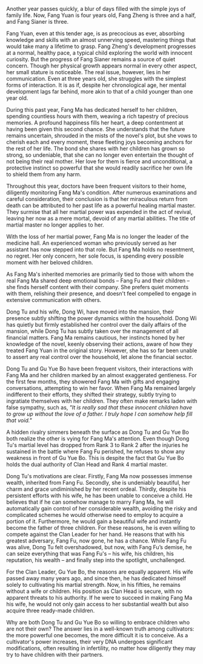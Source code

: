 Another year passes quickly, a blur of days filled with the simple joys of family life. Now, Fang Yuan is four years old, Fang Zheng is three and a half, and Fang Sianer is three.

Fang Yuan, even at this tender age, is as precocious as ever, absorbing knowledge and skills with an almost unnerving speed, mastering things that would take many a lifetime to grasp. Fang Zheng's development progresses at a normal, healthy pace, a typical child exploring the world with innocent curiosity. But the progress of Fang Sianer remains a source of quiet concern. Though her physical growth appears normal in every other aspect, her small stature is noticeable. The real issue, however, lies in her communication. Even at three years old, she struggles with the simplest forms of interaction. It is as if, despite her chronological age, her mental development lags far behind, more akin to that of a child younger than one year old.

During this past year, Fang Ma has dedicated herself to her children, spending countless hours with them, weaving a rich tapestry of precious memories. A profound happiness fills her heart, a deep contentment at having been given this second chance. She understands that the future remains uncertain, shrouded in the mists of the novel's plot, but she vows to cherish each and every moment, these fleeting joys becoming anchors for the rest of her life. The bond she shares with her children has grown so strong, so undeniable, that she can no longer even entertain the thought of not being their real mother. Her love for them is fierce and unconditional, a protective instinct so powerful that she would readily sacrifice her own life to shield them from any harm.

Throughout this year, doctors have been frequent visitors to their home, diligently monitoring Fang Ma's condition. After numerous examinations and careful consideration, their conclusion is that her miraculous return from death can be attributed to her past life as a powerful healing martial master. They surmise that all her martial power was expended in the act of revival, leaving her now as a mere mortal, devoid of any martial abilities. The title of martial master no longer applies to her.

With the loss of her martial power, Fang Ma is no longer the leader of the medicine hall. An experienced woman who previously served as her assistant has now stepped into that role. But Fang Ma holds no resentment, no regret. Her only concern, her sole focus, is spending every possible moment with her beloved children.

As Fang Ma's inherited memories are primarily tied to those with whom the real Fang Ma shared deep emotional bonds – Fang Fu and their children – she finds herself content with their company. She prefers quiet moments with them, relishing their presence, and doesn't feel compelled to engage in extensive communication with others.

Dong Tu and his wife, Dong Wi, have moved into the mansion, their presence subtly shifting the power dynamics within the household. Dong Wi has quietly but firmly established her control over the daily affairs of the mansion, while Dong Tu has subtly taken over the management of all financial matters. Fang Ma remains cautious, her instincts honed by her knowledge of the novel, keenly observing their actions, aware of how they treated Fang Yuan in the original story. However, she has so far been unable to assert any real control over the household, let alone the financial sector.

Dong Tu and Gu Yue Bo have been frequent visitors, their interactions with Fang Ma and her children marked by an almost exaggerated gentleness. For the first few months, they showered Fang Ma with gifts and engaging conversations, attempting to win her favor. When Fang Ma remained largely indifferent to their efforts, they shifted their strategy, subtly trying to ingratiate themselves with her children. They often make remarks laden with false sympathy, such as, _"It is really sad that these innocent children have to grow up without the love of a father. I truly hope I can somehow help fill that void."_

A hidden rivalry simmers beneath the surface as Dong Tu and Gu Yue Bo both realize the other is vying for Fang Ma's attention. Even though Dong Tu's martial level has dropped from Rank 3 to Rank 2 after the injuries he sustained in the battle where Fang Fu perished, he refuses to show any weakness in front of Gu Yue Bo. This is despite the fact that Gu Yue Bo holds the dual authority of Clan Head and Rank 4 martial master.

Dong Tu's motivations are clear. Firstly, Fang Ma now possesses immense wealth, inherited from Fang Fu. Secondly, she is undeniably beautiful, her charm and grace undiminished by her recent ordeal. Thirdly, despite his persistent efforts with his wife, he has been unable to conceive a child. He believes that if he can somehow manage to marry Fang Ma, he will automatically gain control of her considerable wealth, avoiding the risky and complicated schemes he would otherwise need to employ to acquire a portion of it. Furthermore, he would gain a beautiful wife and instantly become the father of three children. For these reasons, he is even willing to compete against the Clan Leader for her hand. He reasons that with his greatest adversary, Fang Fu, now gone, he has a chance. While Fang Fu was alive, Dong Tu felt overshadowed, but now, with Fang Fu’s demise, he can seize everything that was Fang Fu's – his wife, his children, his reputation, his wealth – and finally step into the spotlight, unchallenged.

For the Clan Leader, Gu Yue Bo, the reasons are equally apparent. His wife passed away many years ago, and since then, he has dedicated himself solely to cultivating his martial strength. Now, in his fifties, he remains without a wife or children. His position as Clan Head is secure, with no apparent threats to his authority. If he were to succeed in making Fang Ma his wife, he would not only gain access to her substantial wealth but also acquire three ready-made children.

Why are both Dong Tu and Gu Yue Bo so willing to embrace children who are not their own? The answer lies in a well-known truth among cultivators: the more powerful one becomes, the more difficult it is to conceive. As a cultivator's power increases, their very DNA undergoes significant modifications, often resulting in infertility, no matter how diligently they may try to have children with their partners.

